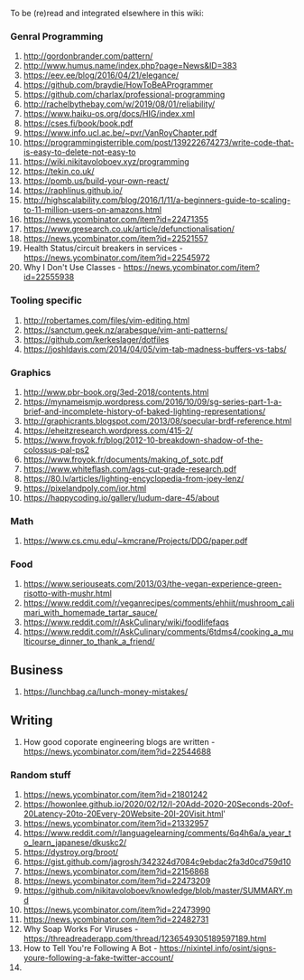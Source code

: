 To be (re)read and integrated elsewhere in this wiki:
### Genral Programming
1. http://gordonbrander.com/pattern/
1. http://www.humus.name/index.php?page=News&ID=383
1. https://eev.ee/blog/2016/04/21/elegance/
1. https://github.com/braydie/HowToBeAProgrammer
1. https://github.com/charlax/professional-programming
1. http://rachelbythebay.com/w/2019/08/01/reliability/
1. https://www.haiku-os.org/docs/HIG/index.xml
1. https://cses.fi/book/book.pdf
1. https://www.info.ucl.ac.be/~pvr/VanRoyChapter.pdf
1. https://programmingisterrible.com/post/139222674273/write-code-that-is-easy-to-delete-not-easy-to
1. https://wiki.nikitavoloboev.xyz/programming
1. https://tekin.co.uk/
1. https://pomb.us/build-your-own-react/
1. https://raphlinus.github.io/
1. http://highscalability.com/blog/2016/1/11/a-beginners-guide-to-scaling-to-11-million-users-on-amazons.html
1. https://news.ycombinator.com/item?id=22471355
1. https://www.gresearch.co.uk/article/defunctionalisation/
1. https://news.ycombinator.com/item?id=22521557
1. Health Status/circuit breakers in services - https://news.ycombinator.com/item?id=22545972
1. Why I Don't Use Classes - https://news.ycombinator.com/item?id=22555938

### Tooling specific
1. http://robertames.com/files/vim-editing.html
1. https://sanctum.geek.nz/arabesque/vim-anti-patterns/
1. https://github.com/kerkeslager/dotfiles
1. https://joshldavis.com/2014/04/05/vim-tab-madness-buffers-vs-tabs/

### Graphics
1. http://www.pbr-book.org/3ed-2018/contents.html
1. https://mynameismjp.wordpress.com/2016/10/09/sg-series-part-1-a-brief-and-incomplete-history-of-baked-lighting-representations/
1. http://graphicrants.blogspot.com/2013/08/specular-brdf-reference.html
1. https://eheitzresearch.wordpress.com/415-2/
1. https://www.froyok.fr/blog/2012-10-breakdown-shadow-of-the-colossus-pal-ps2
1. https://www.froyok.fr/documents/making_of_sotc.pdf
1. https://www.whiteflash.com/ags-cut-grade-research.pdf
1. https://80.lv/articles/lighting-encyclopedia-from-joey-lenz/
1. https://pixelandpoly.com/ior.html
1. https://happycoding.io/gallery/ludum-dare-45/about

### Math
1. https://www.cs.cmu.edu/~kmcrane/Projects/DDG/paper.pdf

### Food
1. https://www.seriouseats.com/2013/03/the-vegan-experience-green-risotto-with-mushr.html
1. https://www.reddit.com/r/veganrecipes/comments/ehhiit/mushroom_calimari_with_homemade_tartar_sauce/
1. https://www.reddit.com/r/AskCulinary/wiki/foodlifefaqs
1. https://www.reddit.com/r/AskCulinary/comments/6tdms4/cooking_a_multicourse_dinner_to_thank_a_friend/

## Business
1. https://lunchbag.ca/lunch-money-mistakes/

## Writing
1. How good coporate engineering blogs are written - https://news.ycombinator.com/item?id=22544688

### Random stuff
1. https://news.ycombinator.com/item?id=21801242
1. https://howonlee.github.io/2020/02/12/I-20Add-2020-20Seconds-20of-20Latency-20to-20Every-20Website-20I-20Visit.html'
1. https://news.ycombinator.com/item?id=21332957
1. https://www.reddit.com/r/languagelearning/comments/6q4h6a/a_year_to_learn_japanese/dkuskc2/
1. https://dystroy.org/broot/
1. https://gist.github.com/jagrosh/342324d7084c9ebdac2fa3d0cd759d10
1. https://news.ycombinator.com/item?id=22156868
1. https://news.ycombinator.com/item?id=22473209
1. https://github.com/nikitavoloboev/knowledge/blob/master/SUMMARY.md
1. https://news.ycombinator.com/item?id=22473990
1. https://news.ycombinator.com/item?id=22482731
1. Why Soap Works For Viruses - https://threadreaderapp.com/thread/1236549305189597189.html
1. How to Tell You're Following A Bot - https://nixintel.info/osint/signs-youre-following-a-fake-twitter-account/
1. 
